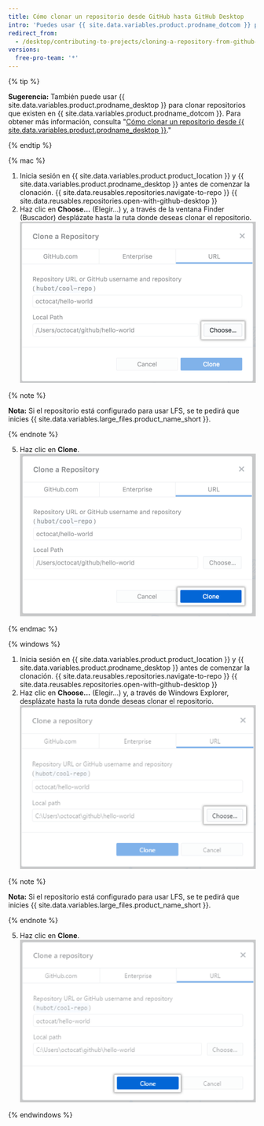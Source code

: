 ```yaml
---
title: Cómo clonar un repositorio desde GitHub hasta GitHub Desktop
intro: 'Puedes usar {{ site.data.variables.product.prodname_dotcom }} para clonar repositorios remotos a {{ site.data.variables.product.prodname_desktop }}.'
redirect_from:
  - /desktop/contributing-to-projects/cloning-a-repository-from-github-to-github-desktop
versions:
  free-pro-team: '*'
---
```


{% tip %}

**Sugerencia:**  También puede usar {{ site.data.variables.product.prodname_desktop }} para clonar repositorios que existen en {{ site.data.variables.product.prodname_dotcom }}.  Para obtener más información, consulta "[Cómo clonar un repositorio desde {{ site.data.variables.product.prodname_desktop }}](/desktop/guides/contributing-to-projects/cloning-a-repository-from-github-to-github-desktop/)."

{% endtip %}

{% mac %}

1. Inicia sesión en {{ site.data.variables.product.product_location }} y {{ site.data.variables.product.prodname_desktop }} antes de comenzar la clonación.
{{ site.data.reusables.repositories.navigate-to-repo }}
{{ site.data.reusables.repositories.open-with-github-desktop }}
5. Haz clic en **Choose...** (Elegir...) y, a través de la ventana Finder (Buscador) desplázate hasta la ruta donde deseas clonar el repositorio. ![El botón Choose (Elegir) en la pestaña URL](/assets/images/help/desktop/clone-choose-button-url-mac.png)

  {% note %}

  **Nota:** Si el repositorio está configurado para usar LFS, se te pedirá que inicies {{ site.data.variables.large_files.product_name_short }}.

  {% endnote %}

5. Haz clic en **Clone**. ![El botón para clonar en la pestaña URL](/assets/images/help/desktop/clone-button-url-mac.png)

{% endmac %}

{% windows %}

1. Inicia sesión en {{ site.data.variables.product.product_location }} y {{ site.data.variables.product.prodname_desktop }} antes de comenzar la clonación.
{{ site.data.reusables.repositories.navigate-to-repo }}
{{ site.data.reusables.repositories.open-with-github-desktop }}
5. Haz clic en **Choose...** (Elegir...) y, a través de Windows Explorer, desplázate hasta la ruta donde deseas clonar el repositorio. ![El botón Choose (Elegir)](/assets/images/help/desktop/clone-choose-button-url-win.png)

  {% note %}

  **Nota:** Si el repositorio está configurado para usar LFS, se te pedirá que inicies {{ site.data.variables.large_files.product_name_short }}.

  {% endnote %}

5. Haz clic en **Clone**. ![El botón Clone (Clonar)](/assets/images/help/desktop/clone-button-url-win.png)

{% endwindows %}
